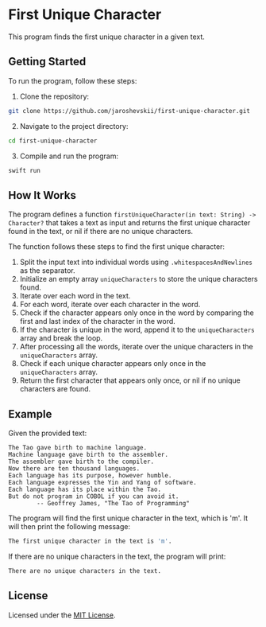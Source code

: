 # First Unique Character

This program finds the first unique character in a given text.

## Getting Started

To run the program, follow these steps:

1. Clone the repository:
```zsh
git clone https://github.com/jaroshevskii/first-unique-character.git
```
2. Navigate to the project directory:
```zsh
cd first-unique-character
```
3. Compile and run the program:
```zsh
swift run
```

## How It Works

The program defines a function `firstUniqueCharacter(in text: String) -> Character?` that takes a text as input and returns the first unique character found in the text, or nil if there are no unique characters.

The function follows these steps to find the first unique character:

1. Split the input text into individual words using `.whitespacesAndNewlines` as the separator.
2. Initialize an empty array `uniqueCharacters` to store the unique characters found.
3. Iterate over each word in the text.
4. For each word, iterate over each character in the word.
5. Check if the character appears only once in the word by comparing the first and last index of the character in the word.
6. If the character is unique in the word, append it to the `uniqueCharacters` array and break the loop.
7. After processing all the words, iterate over the unique characters in the `uniqueCharacters` array.
8. Check if each unique character appears only once in the `uniqueCharacters` array.
9. Return the first character that appears only once, or nil if no unique characters are found.

## Example

Given the provided text:

```
The Tao gave birth to machine language.
Machine language gave birth to the assembler.
The assembler gave birth to the compiler.
Now there are ten thousand languages.
Each language has its purpose, however humble.
Each language expresses the Yin and Yang of software.
Each language has its place within the Tao.
But do not program in COBOL if you can avoid it.
        -- Geoffrey James, "The Tao of Programming"
```

The program will find the first unique character in the text, which is 'm'. It will then print the following message:

```zsh
The first unique character in the text is 'm'.
```

If there are no unique characters in the text, the program will print:

```zsh
There are no unique characters in the text.
```

## License

Licensed under the [MIT License](LICENSE).
